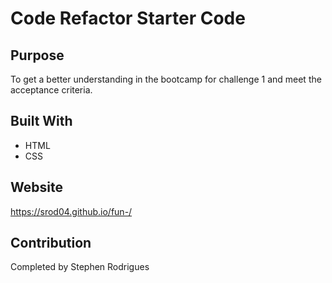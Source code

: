 # Code Refactor Starter Code

## Purpose
To get a better understanding in the bootcamp for challenge 1 and meet the acceptance criteria.

## Built With
* HTML
* CSS

## Website
https://srod04.github.io/fun-/

## Contribution
Completed by Stephen Rodrigues

